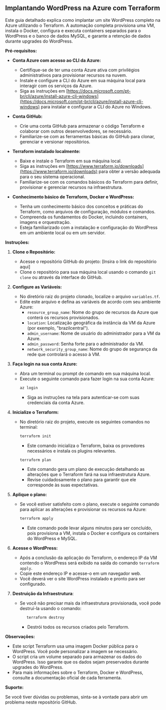 ## Implantando WordPress na Azure com Terraform

Este guia detalhado explica como implantar um site WordPress completo na Azure utilizando o Terraform. A automação completa provisiona uma VM, instala o Docker, configura e executa containers separados para o WordPress e o banco de dados MySQL, e garante a retenção de dados durante upgrades do WordPress.

**Pré-requisitos:**

* **Conta Azure com acesso ao CLI da Azure:**
    * Certifique-se de ter uma conta Azure ativa com privilégios administrativos para provisionar recursos na nuvem.
    * Instale e configure a CLI do Azure em sua máquina local para interagir com os serviços da Azure.
    * Siga as instruções em [https://docs.microsoft.com/pt-br/cli/azure/install-azure-cli-windows](https://docs.microsoft.com/pt-br/cli/azure/install-azure-cli-windows) para instalar e configurar a CLI do Azure no Windows.

* **Conta GitHub:**
    * Crie uma conta GitHub para armazenar o código Terraform e colaborar com outros desenvolvedores, se necessário.
    * Familiarize-se com as ferramentas básicas do GitHub para clonar, gerenciar e versionar repositórios.

* **Terraform instalado localmente:**
    * Baixe e instale o Terraform em sua máquina local.
    * Siga as instruções em [https://www.terraform.io/downloads](https://www.terraform.io/downloads) para obter a versão adequada para o seu sistema operacional.
    * Familiarize-se com os comandos básicos do Terraform para definir, provisionar e gerenciar recursos na infraestrutura.

* **Conhecimento básico de Terraform, Docker e WordPress:**
    * Tenha um conhecimento básico dos conceitos e práticas do Terraform, como arquivos de configuração, módulos e comandos.
    * Compreenda os fundamentos do Docker, incluindo containers, imagens e orquestração.
    * Esteja familiarizado com a instalação e configuração do WordPress em um ambiente local ou em um servidor.

**Instruções:**

1. **Clone o Repositório:**
    * Acesse o repositório GitHub do projeto: [Insira o link do repositório aqui]
    * Clone o repositório para sua máquina local usando o comando `git clone` ou através da interface do GitHub.

2. **Configure as Variáveis:**
    * No diretório raiz do projeto clonado, localize o arquivo `variables.tf`.
    * Edite este arquivo e defina as variáveis de acordo com seu ambiente Azure:
        * `resource_group_name`: Nome do grupo de recursos da Azure que conterá os recursos provisionados.
        * `location`: Localização geográfica da instância da VM da Azure (por exemplo, "brazilcentral").
        * `admin_username`: Nome de usuário do administrador para a VM da Azure.
        * `admin_password`: Senha forte para o administrador da VM.
        * `network_security_group_name`: Nome do grupo de segurança da rede que controlará o acesso à VM.

3. **Faça login na sua conta Azure:**
    * Abra um terminal ou prompt de comando em sua máquina local.
    * Execute o seguinte comando para fazer login na sua conta Azure:
        ```bash
        az login
        ```
        * Siga as instruções na tela para autenticar-se com suas credenciais da conta Azure.

4. **Inicialize o Terraform:**
    * No diretório raiz do projeto, execute os seguintes comandos no terminal:
        ```bash
        terraform init
        ```
        * Este comando inicializa o Terraform, baixa os provedores necessários e instala os plugins relevantes.

        ```bash
        terraform plan
        ```
        * Este comando gera um plano de execução detalhando as alterações que o Terraform fará na sua infraestrutura Azure.
        * Revise cuidadosamente o plano para garantir que ele corresponde às suas expectativas.

5. **Aplique o plano:**
    * Se você estiver satisfeito com o plano, execute o seguinte comando para aplicar as alterações e provisionar os recursos na Azure:
        ```bash
        terraform apply
        ```
        * Este comando pode levar alguns minutos para ser concluído, pois provisiona a VM, instala o Docker e configura os containers do WordPress e MySQL.

6. **Acesse o WordPress:**
    * Após a conclusão da aplicação do Terraform, o endereço IP da VM contendo o WordPress será exibido na saída do comando `terraform apply`.
    * Copie este endereço IP e acesse-o em um navegador web.
    * Você deverá ver o site WordPress instalado e pronto para ser configurado.

7. **Destruição da Infraestrutura**:
   * Se você não precisar mais da infraestrutura provisionada, você pode destruí-la usando o comando:
     ```bash
        terraform destroy
        ```
        * Destrói todos os recursos criados pelo Terraform.

**Observações:**

* Este script Terraform usa uma imagem Docker pública para o WordPress. Você pode personalizar a imagem se necessário.
* O script cria um volume separado para armazenar os dados do WordPress. Isso garante que os dados sejam preservados durante upgrades do WordPress.
* Para mais informações sobre o Terraform, Docker e WordPress, consulte a documentação oficial de cada ferramenta.

**Suporte:**

Se você tiver dúvidas ou problemas, sinta-se à vontade para abrir um problema neste repositório GitHub.
